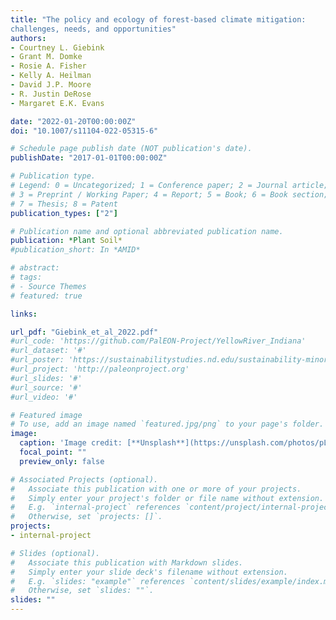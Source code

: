 ```yaml
---
title: "The policy and ecology of forest‑based climate mitigation:
challenges, needs, and opportunities"
authors:
- Courtney L. Giebink
- Grant M. Domke
- Rosie A. Fisher
- Kelly A. Heilman
- David J.P. Moore
- R. Justin DeRose
- Margaret E.K. Evans

date: "2022-01-20T00:00:00Z"
doi: "10.1007/s11104-022-05315-6"

# Schedule page publish date (NOT publication's date).
publishDate: "2017-01-01T00:00:00Z"

# Publication type.
# Legend: 0 = Uncategorized; 1 = Conference paper; 2 = Journal article;
# 3 = Preprint / Working Paper; 4 = Report; 5 = Book; 6 = Book section;
# 7 = Thesis; 8 = Patent
publication_types: ["2"]

# Publication name and optional abbreviated publication name.
publication: *Plant Soil*
#publication_short: In *AMID*

# abstract:
# tags:
# - Source Themes
# featured: true

links:

url_pdf: "Giebink_et_al_2022.pdf"
#url_code: 'https://github.com/PalEON-Project/YellowRiver_Indiana'
#url_dataset: '#'
#url_poster: 'https://sustainabilitystudies.nd.edu/sustainability-minor/capstone-projects/2017/broderick/'
#url_project: 'http://paleonproject.org'
#url_slides: '#'
#url_source: '#'
#url_video: '#'

# Featured image
# To use, add an image named `featured.jpg/png` to your page's folder. 
image:
  caption: 'Image credit: [**Unsplash**](https://unsplash.com/photos/pLCdAaMFLTE)'
  focal_point: ""
  preview_only: false

# Associated Projects (optional).
#   Associate this publication with one or more of your projects.
#   Simply enter your project's folder or file name without extension.
#   E.g. `internal-project` references `content/project/internal-project/index.md`.
#   Otherwise, set `projects: []`.
projects:
- internal-project

# Slides (optional).
#   Associate this publication with Markdown slides.
#   Simply enter your slide deck's filename without extension.
#   E.g. `slides: "example"` references `content/slides/example/index.md`.
#   Otherwise, set `slides: ""`.
slides: ""
---
```




